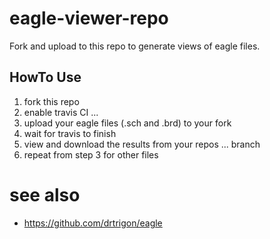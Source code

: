 # eagle-viewer-repo
Fork and upload to this repo to generate views of eagle files.

## HowTo Use
1. fork this repo
2. enable travis CI ...
3. upload your eagle files (.sch and .brd) to your fork
4. wait for travis to finish
5. view and download the results from your repos ... branch
6. repeat from step 3 for other files

# see also
* https://github.com/drtrigon/eagle
